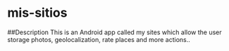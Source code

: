# mis-sitios

##Description
This is an Android app called my sites which allow the user storage photos, geolocalization, rate places and more actions..
